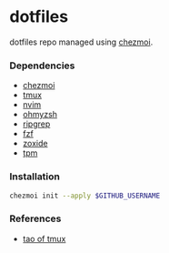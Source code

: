 # dotfiles

dotfiles repo managed using [chezmoi](https://www.chezmoi.io/).

### Dependencies 

 - [chezmoi](https://www.chezmoi.io)
 - [tmux](https://github.com/tmux/tmux)
 - [nvim](https://github.com/neovim/neovim)
 - [ohmyzsh](https://github.com/ohmyzsh/ohmyzsh)
 - [ripgrep](https://github.com/BurntSushi/ripgrep)
 - [fzf](https://github.com/junegunn/fzf)
 - [zoxide](https://github.com/ajeetdsouza/zoxide)
 - [tpm](https://github.com/tmux-plugins/tpm)

### Installation

```bash
chezmoi init --apply $GITHUB_USERNAME
```

### References

 - [tao of tmux](https://leanpub.com/the-tao-of-tmux/read)
